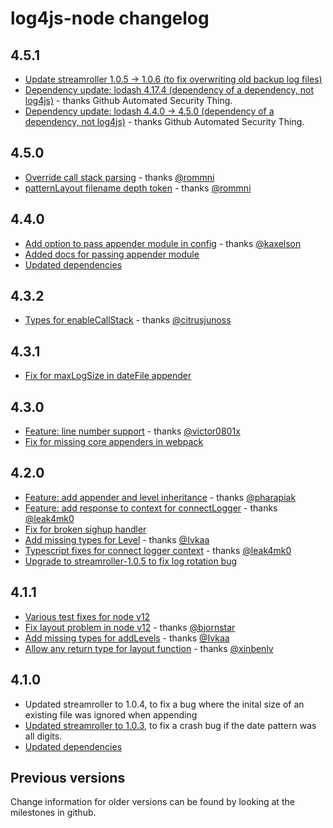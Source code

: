 # log4js-node changelog

## 4.5.1
* [Update streamroller 1.0.5 -> 1.0.6 (to fix overwriting old backup log files)](https://github.com/log4js-node/log4js-node/pull/918)
* [Dependency update: lodash 4.17.4 (dependency of a dependency, not log4js)](https://github.com/log4js-node/log4js-node/pull/917) - thanks Github Automated Security Thing.
* [Dependency update: lodash 4.4.0 -> 4.5.0 (dependency of a dependency, not log4js)](https://github.com/log4js-node/log4js-node/pull/915) - thanks Github Automated Security Thing.

## 4.5.0
* [Override call stack parsing](https://github.com/log4js-node/log4js-node/pull/914) - thanks [@rommni](https://github.com/rommni)
* [patternLayout filename depth token](https://github.com/log4js-node/log4js-node/pull/913) - thanks [@rommni](https://github.com/rommni)

## 4.4.0
* [Add option to pass appender module in config](https://github.com/log4js-node/log4js-node/pull/833) - thanks [@kaxelson](https://github.com/kaxelson)
* [Added docs for passing appender module](https://github.com/log4js-node/log4js-node/pull/904)
* [Updated dependencies](https://github.com/log4js-node/log4js-node/pull/900)

## 4.3.2
* [Types for enableCallStack](https://github.com/log4js-node/log4js-node/pull/897) - thanks [@citrusjunoss](https://github.com/citrusjunoss)

## 4.3.1
* [Fix for maxLogSize in dateFile appender](https://github.com/log4js-node/log4js-node/pull/889)

## 4.3.0
* [Feature: line number support](https://github.com/log4js-node/log4js-node/pull/879) - thanks [@victor0801x](https://github.com/victor0801x)
* [Fix for missing core appenders in webpack](https://github.com/log4js-node/log4js-node/pull/882)

## 4.2.0
* [Feature: add appender and level inheritance](https://github.com/log4js-node/log4js-node/pull/863) - thanks [@pharapiak](https://github.com/pharapiak)
* [Feature: add response to context for connectLogger](https://github.com/log4js-node/log4js-node/pull/862) - thanks [@leak4mk0](https://github.com/leak4mk0)
* [Fix for broken sighup handler](https://github.com/log4js-node/log4js-node/pull/873)
* [Add missing types for Level](https://github.com/log4js-node/log4js-node/pull/872) - thanks [@Ivkaa](https://github.com/Ivkaa)
* [Typescript fixes for connect logger context](https://github.com/log4js-node/log4js-node/pull/876) - thanks [@leak4mk0](https://github.com/leak4mk0)
* [Upgrade to streamroller-1.0.5 to fix log rotation bug](https://github.com/log4js-node/log4js-node/pull/878)

## 4.1.1
* [Various test fixes for node v12](https://github.com/log4js-node/log4js-node/pull/870)
* [Fix layout problem in node v12](https://github.com/log4js-node/log4js-node/pull/860) - thanks [@bjornstar](https://github.com/bjornstar)
* [Add missing types for addLevels](https://github.com/log4js-node/log4js-node/pull/867) - thanks [@Ivkaa](https://github.com/Ivkaa)
* [Allow any return type for layout function](https://github.com/log4js-node/log4js-node/pull/845) - thanks [@xinbenlv](https://github.com/xinbenlv)

## 4.1.0

* Updated streamroller to 1.0.4, to fix a bug where the inital size of an existing file was ignored when appending
* [Updated streamroller to 1.0.3](https://github.com/log4js-node/log4js-node/pull/841), to fix a crash bug if the date pattern was all digits.
* [Updated dependencies](https://github.com/log4js-node/log4js-node/pull/840)

## Previous versions
Change information for older versions can be found by looking at the milestones in github.
